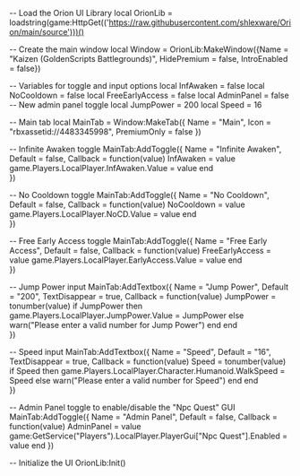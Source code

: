 -- Load the Orion UI Library
local OrionLib = loadstring(game:HttpGet(('https://raw.githubusercontent.com/shlexware/Orion/main/source')))()

-- Create the main window
local Window = OrionLib:MakeWindow({Name = "Kaizen (GoldenScripts Battlegrounds)", HidePremium = false, IntroEnabled = false})

-- Variables for toggle and input options
local InfAwaken = false
local NoCooldown = false
local FreeEarlyAccess = false
local AdminPanel = false -- New admin panel toggle
local JumpPower = 200
local Speed = 16

-- Main tab
local MainTab = Window:MakeTab({
    Name = "Main",
    Icon = "rbxassetid://4483345998", 
    PremiumOnly = false
})

-- Infinite Awaken toggle
MainTab:AddToggle({
    Name = "Infinite Awaken",
    Default = false,
    Callback = function(value)
        InfAwaken = value
        game.Players.LocalPlayer.InfAwaken.Value = value
    end    
})

-- No Cooldown toggle
MainTab:AddToggle({
    Name = "No Cooldown",
    Default = false,
    Callback = function(value)
        NoCooldown = value
        game.Players.LocalPlayer.NoCD.Value = value
    end    
})

-- Free Early Access toggle
MainTab:AddToggle({
    Name = "Free Early Access",
    Default = false,
    Callback = function(value)
        FreeEarlyAccess = value
        game.Players.LocalPlayer.EarlyAccess.Value = value
    end    
})

-- Jump Power input
MainTab:AddTextbox({
    Name = "Jump Power",
    Default = "200",
    TextDisappear = true,
    Callback = function(value)
        JumpPower = tonumber(value)
        if JumpPower then
            game.Players.LocalPlayer.JumpPower.Value = JumpPower
        else
            warn("Please enter a valid number for Jump Power")
        end
    end    
})

-- Speed input
MainTab:AddTextbox({
    Name = "Speed",
    Default = "16",
    TextDisappear = true,
    Callback = function(value)
        Speed = tonumber(value)
        if Speed then
            game.Players.LocalPlayer.Character.Humanoid.WalkSpeed = Speed
        else
            warn("Please enter a valid number for Speed")
        end
    end    
})

-- Admin Panel toggle to enable/disable the "Npc Quest" GUI
MainTab:AddToggle({
    Name = "Admin Panel",
    Default = false,
    Callback = function(value)
        AdminPanel = value
        game:GetService("Players").LocalPlayer.PlayerGui["Npc Quest"].Enabled = value
    end
})

-- Initialize the UI
OrionLib:Init()

